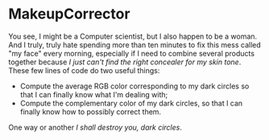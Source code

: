 # MakeupCorrector

You see, I might be a Computer scientist, but I also happen to be a woman. And I truly, truly hate spending more than ten minutes to fix this mess called "my face" every morning, especially if I need to combine several products together because *I just can't find the right concealer for my skin tone*. These few lines of code do two useful things:

 * Compute the average RGB color corresponding to my dark circles so that I can finally know what I'm dealing with;
 * Compute the complementary color of my dark circles, so that I can finally know how to possibly correct them.
 
 One way or another *I shall destroy you, dark circles*. 
